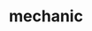 ---
layout: people&body
title: mechanic
emoji: mechanic
permalink: 🧑‍🔧.html
image: assets/img/3moji/mechanic.png
---